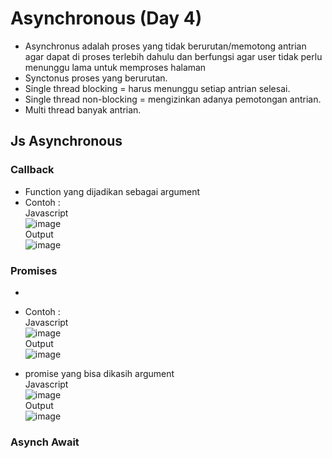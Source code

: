 #  Asynchronous (Day 4)
- Asynchronus adalah proses yang tidak berurutan/memotong antrian agar dapat di proses terlebih dahulu dan berfungsi agar user tidak perlu menunggu lama untuk memproses halaman 
- Synctonus proses yang berurutan.
- Single thread blocking = harus menunggu setiap antrian selesai.
- Single thread non-blocking = mengizinkan adanya pemotongan antrian.
- Multi thread banyak antrian.
## Js Asynchronous
### Callback 
  - Function yang dijadikan sebagai argument
  - Contoh :
  <br> Javascript 
  <br> ![image](https://user-images.githubusercontent.com/85721388/194218945-131e872b-98d4-4293-9fc1-5d7de6439979.png)
  <br> Output
  <br> ![image](https://user-images.githubusercontent.com/85721388/194218966-27a8657f-3793-428e-8940-501bfd07ada8.png)

### Promises
  - 
  - Contoh :
  <br> Javascript
  <br>  ![image](https://user-images.githubusercontent.com/85721388/194218987-558f7a39-197c-4bda-82a1-5f79fee97f5a.png)
  <br> Output
  <br>  ![image](https://user-images.githubusercontent.com/85721388/194219005-ca792bd3-d3c6-4c5d-ac92-fdd0d1096d26.png)

  - promise yang bisa dikasih argument
  <br> Javascript
  <br> ![image](https://user-images.githubusercontent.com/85721388/194219026-c59b4c59-db23-49ae-a7e7-1f58fd50b0d3.png)
  <br>Output
  <br> ![image](https://user-images.githubusercontent.com/85721388/194219041-d188b7ba-ab2a-4c0a-88c2-7d244e9369dc.png)

  
### Asynch Await 
